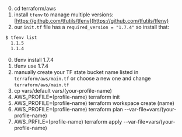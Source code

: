 0. cd terraform/aws
0. install `tfenv` to manage multiple versions: [https://github.com/tfutils/tfenv](https://github.com/tfutils/tfenv)
0. our `init.tf` file has a `required_version = "1.7.4"` so install that:

```bash
$ tfenv list
  1.1.5
  1.1.4
```

0. tfenv install 1.7.4
0. tfenv use 1.7.4
0. manually create your TF state bucket name listed in `terraform/aws/main.tf` or choose a new one and change `terraform/aws/main.tf`
0. cp vars/default vars/(your-profile-name)
0. AWS_PROFILE=(profile-name) terraform init
0. AWS_PROFILE=(profile-name) terraform workspace create (name)
0. AWS_PROFILE=(profile-name) terraform plan --var-file=vars/(your-profile-name)
0. AWS_PRFILE=(profile-name) terraform apply --var-file=vars/(your-profile-name)
